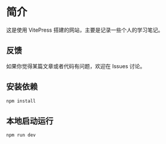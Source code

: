 # 简介

这是使用 VitePress 搭建的网站，主要是记录一些个人的学习笔记。

## 反馈

如果你觉得某篇文章或者代码有问题，欢迎在 Issues 讨论。

## 安装依赖

```sh
npm install
```

## 本地启动运行

```sh
npm run dev
```
